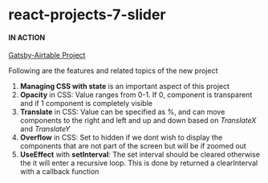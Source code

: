 # react-projects-7-slider

#### IN ACTION

[Gatsby-Airtable Project](https://gatsby-airtable-design-project.netlify.app/)

Following are the features and related topics of the new project
1. **Managing CSS with state** is an important aspect of this project
2. **Opacity** in CSS: Value ranges from 0-1. If 0, component is transparent and if 1 component is completely visible
3. **Translate** in CSS: Value can be specified as %, and can move components to the right and left and up and down based on *TranslateX* and *TranslateY*
4. **Overflow** in CSS: Set to hidden if we dont wish to display the components that are not part of the screen but will be if zoomed out
5. **UseEffect** with **setInterval**: The set interval should be cleared otherwise the it will enter a recursive loop. This is done by returned a clearInterval with a callback function